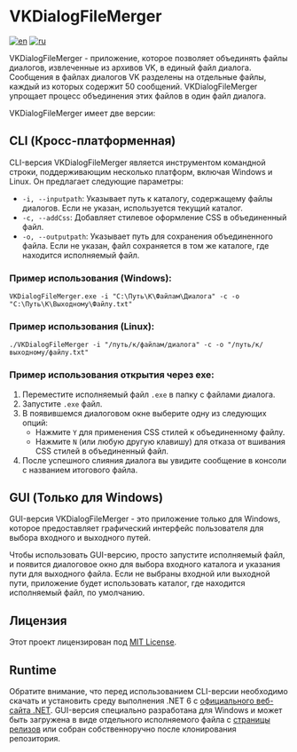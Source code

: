 
# VKDialogFileMerger

[![en](https://img.shields.io/badge/lang-en-blue.svg)](https://github.com/wh0o7/VKDialogFileMerger/blob/main/README.md) [![ru](https://img.shields.io/badge/lang-ru-red.svg)](https://github.com/wh0o7/VKDialogFileMerger/blob/main/README.ru-ru.md)

VKDialogFileMerger - приложение, которое позволяет объединять файлы диалогов, извлеченные из архивов VK, в единый файл диалога. Сообщения в файлах диалогов VK разделены на отдельные файлы, каждый из которых содержит 50 сообщений. VKDialogFileMerger упрощает процесс объединения этих файлов в один файл диалога.

VKDialogFileMerger имеет две версии:

## CLI (Кросс-платформенная)

CLI-версия VKDialogFileMerger является инструментом командной строки, поддерживающим несколько платформ, включая Windows и Linux. Он предлагает следующие параметры:

- `-i, --inputpath`: Указывает путь к каталогу, содержащему файлы диалогов. Если не указан, используется текущий каталог.
- `-c, --addCss`: Добавляет стилевое оформление CSS в объединенный файл.
- `-o, --outputpath`: Указывает путь для сохранения объединенного файла. Если не указан, файл сохраняется в том же каталоге, где находится исполняемый файл.

### Пример использования (Windows):

```
VKDialogFileMerger.exe -i "C:\Путь\К\Файлам\Диалога" -c -o "C:\Путь\К\Выходному\Файлу.txt"
```

### Пример использования (Linux):

```
./VKDialogFileMerger -i "/путь/к/файлам/диалога" -c -o "/путь/к/выходному/файлу.txt"
```

### Пример использования открытия через exe:

1. Переместите исполняемый файл `.exe` в папку с файлами диалога.
2. Запустите `.exe` файл.
3. В появившемся диалоговом окне выберите одну из следующих опций:
    - Нажмите `Y` для применения CSS стилей к объединенному файлу.
    - Нажмите `N` (или любую другую клавишу) для отказа от вшивания CSS стилей в объединенный файл.
4. После успешного слияния диалога вы увидите сообщение в консоли с названием итогового файла.

## GUI (Только для Windows)

GUI-версия VKDialogFileMerger - это приложение только для Windows, которое предоставляет графический интерфейс пользователя для выбора входного и выходного путей.

Чтобы использовать GUI-версию, просто запустите исполняемый файл, и появится диалоговое окно для выбора входного каталога и указания пути для выходного файла. Если не выбраны входной или выходной пути, приложение будет использовать каталог, где находится исполняемый файл, по умолчанию.

## Лицензия

Этот проект лицензирован под [MIT License](LICENSE).

## Runtime

Обратите внимание, что перед использованием CLI-версии необходимо скачать и установить среду выполнения .NET 6 с [официального веб-сайта .NET](https://dotnet.microsoft.com/ru-ru/download/dotnet/6.0). GUI-версия специально разработана для Windows и может быть загружена в виде отдельного исполняемого файла с [страницы релизов](https://github.com/Andruxxa7/VKDialogFileMerger/releases) или собран собственноручно после клонирования репозитория.
